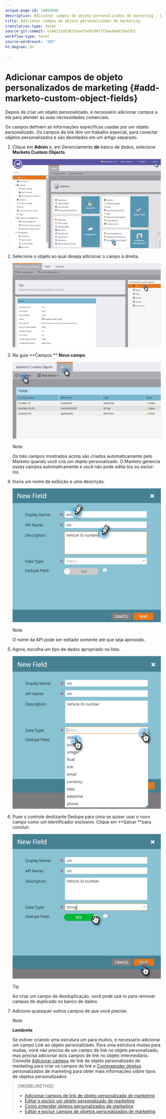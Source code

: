 ```yaml
---
unique-page-id: 10093688
description: Adicionar campos de objeto personalizados de marketing - Documentos de marketing - Documentação do produto
title: Adicionar campos de objeto personalizados de marketing
translation-type: tm+mt
source-git-commit: e149133a5383faaef5e9c9b7775ae36e633ed7b1
workflow-type: tm+mt
source-wordcount: '283'
ht-degree: 0%

---
```



# Adicionar campos de objeto personalizados de marketing {#add-marketo-custom-object-fields}

Depois de criar um objeto personalizado, é necessário adicionar campos a ele para atender às suas necessidades comerciais.

Os campos definem as informações específicas usadas por um objeto personalizado. Os campos de link têm um trabalho especial, para conectar objetos personalizados e são abordados em um artigo [](add-marketo-custom-object-link-fields.md)separado.

1. Clique em **Admin** e, em Gerenciamento **de** banco de dados, selecione **Marketo Custom Objects**.

   ![](assets/image2016-1-18-9-3a2-3a6.png)

1. Selecione o objeto ao qual deseja adicionar o campo à direita.

   ![](assets/image2016-1-18-9-3a5-3a3.png)

1. Na guia **Campos ** **Novo campo**.

   ![](assets/image2015-9-15-16-3a53-3a40.png)

   >[!NOTE]
   >
   >Os três campos mostrados acima são criados automaticamente pelo Marketo quando você cria um objeto personalizado. O Marketo gerencia esses campos automaticamente e você não pode editá-los ou excluí-los.

1. Insira um nome de exibição e uma descrição.

   ![](assets/image2015-10-5-11-3a35-3a48.png)

   >[!NOTE]
   >
   >O nome da API pode ser editado somente até que seja aprovado.

1. Agora, escolha um tipo de dados apropriado na lista.

   ![](assets/image2015-10-5-11-3a37-3a24.png)

1. Puxe o controle deslizante Dedupe para cima se quiser usar o novo campo como um identificador exclusivo. Clique em **Salvar **para concluir.

   ![](assets/image2015-10-5-11-3a40-3a12.png)

   >[!TIP]
   >
   >Ao criar um campo de desduplicação, você pode usá-lo para remover campos de duplicado no banco de dados.

1. Adicione quaisquer outros campos de que você precise.

   >[!NOTE]
   >
   >**Lembrete**
   >
   >
   >Se estiver criando uma estrutura um para muitos, é necessário adicionar um campo Link ao objeto personalizado. Para uma estrutura muitas para muitas, você não precisa de um campo de link no objeto personalizado, mas precisa adicionar dois campos de link no objeto intermediário. Consulte [Adicionar campos](add-marketo-custom-object-link-fields.md) de link de objeto personalizado de marketing para criar os campos de link e [Compreender objetos](understanding-marketo-custom-objects.md) personalizados de marketing para obter mais informações sobre tipos de objetos personalizados.

>[!MORELIKETHIS]
>
>* [Adicionar campos de link de objeto personalizado de marketing](add-marketo-custom-object-link-fields.md)
>* [Editar e excluir um objeto personalizado de marketing](edit-and-delete-a-marketo-custom-object.md)
>* [Como entender objetos personalizados de marketing](understanding-marketo-custom-objects.md)
>* [Editar e excluir campos de objetos personalizados de marketing](edit-and-delete-marketo-custom-object-fields.md)

>



